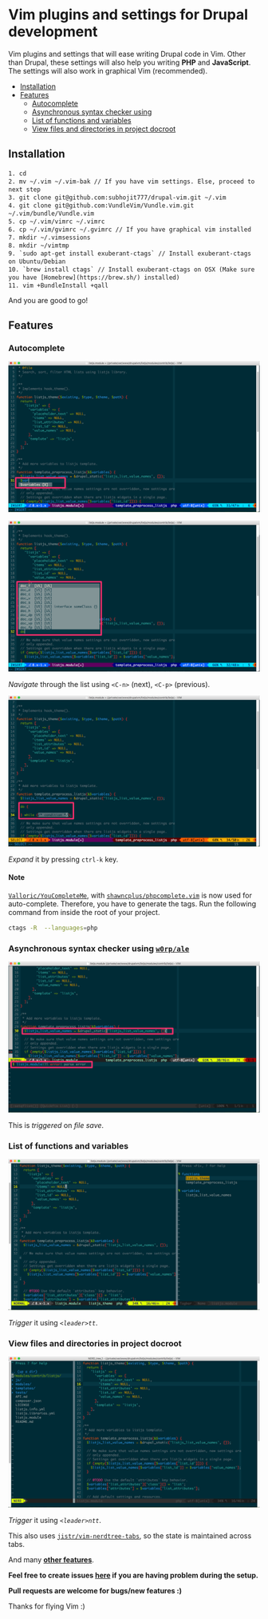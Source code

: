 # Vim plugins and settings for Drupal development

Vim plugins and settings that will ease writing Drupal code in Vim. Other than
Drupal, these settings will also help you writing **PHP** and **JavaScript**.
The settings will also work in graphical Vim (recommended).

- [Installation](#installation)
- [Features](#features)
  - [Autocomplete](#autocomplete)
  - [Asynchronous syntax checker using](#asynchronous-syntax-checker-using-w0rpale)
  - [List of functions and variables](#list-of-functions-and-variables)
  - [View files and directories in project docroot](#view-files-and-directories-in-project-docroot)

## Installation
```
1. cd
2. mv ~/.vim ~/.vim-bak // If you have vim settings. Else, proceed to next step
3. git clone git@github.com:subhojit777/drupal-vim.git ~/.vim
4. git clone git@github.com:VundleVim/Vundle.vim.git ~/.vim/bundle/Vundle.vim
5. cp ~/.vim/vimrc ~/.vimrc
6. cp ~/.vim/gvimrc ~/.gvimrc // If you have graphical vim installed
7. mkdir ~/.vimsessions
8. mkdir ~/vimtmp
9. `sudo apt-get install exuberant-ctags` // Install exuberant-ctags on Ubuntu/Debian
10. `brew install ctags` // Install exuberant-ctags on OSX (Make sure you have [Homebrew](https://brew.sh/) installed)
11. vim +BundleInstall +qall
```

And you are good to go!

## Features
### Autocomplete
![Autocomplete variables](images/feature-1.png "Autocomplete variables")

![Autocomplete syntax](images/feature-2.png "Autocomplete syntax")

*Navigate* through the list using `<C-n>` (next), `<C-p>` (previous).

![Autocomplete syntax (after pressing ctrl-k)](images/feature-3.png "Autocomplete syntax (press `ctrl-k`)")

*Expand* it by pressing `ctrl-k` key.

#### Note
[`Valloric/YouCompleteMe`](https://github.com/Valloric/YouCompleteMe), with [`shawncplus/phpcomplete.vim`](https://github.com/shawncplus/phpcomplete.vim) is now used for auto-complete. Therefore, you have to generate the tags.
Run the following command from inside the root of your project.

```sh
ctags -R  --languages=php
```

### Asynchronous syntax checker using [`w0rp/ale`](https://github.com/w0rp/ale)
![Asynchronous syntax checker](images/feature-4.png "Triggered on file save")

This is *triggered* on *file save*.

### List of functions and variables
![Functions and variables](images/feature-5.png "Trigger it using `<leader>tt`")

*Trigger* it using *`<leader>tt`*.

### View files and directories in project docroot
![Files and directories](images/feature-6.png "Trigger it using `<leader>ntt`")

*Trigger* it using *`<leader>ntt`*.

This also uses [`jistr/vim-nerdtree-tabs`](https://github.com/jistr/vim-nerdtree-tabs), so the state is maintained across tabs.

And many **[other features](http://subhojit777.in/use-vim-as-ide-for-drupal-development)**.

**Feel free to create issues [here](https://github.com/subhojit777/drupal-vim/issues/new) if you are having problem during the setup.**

**Pull requests are welcome for bugs/new features :)**

Thanks for flying Vim :)
